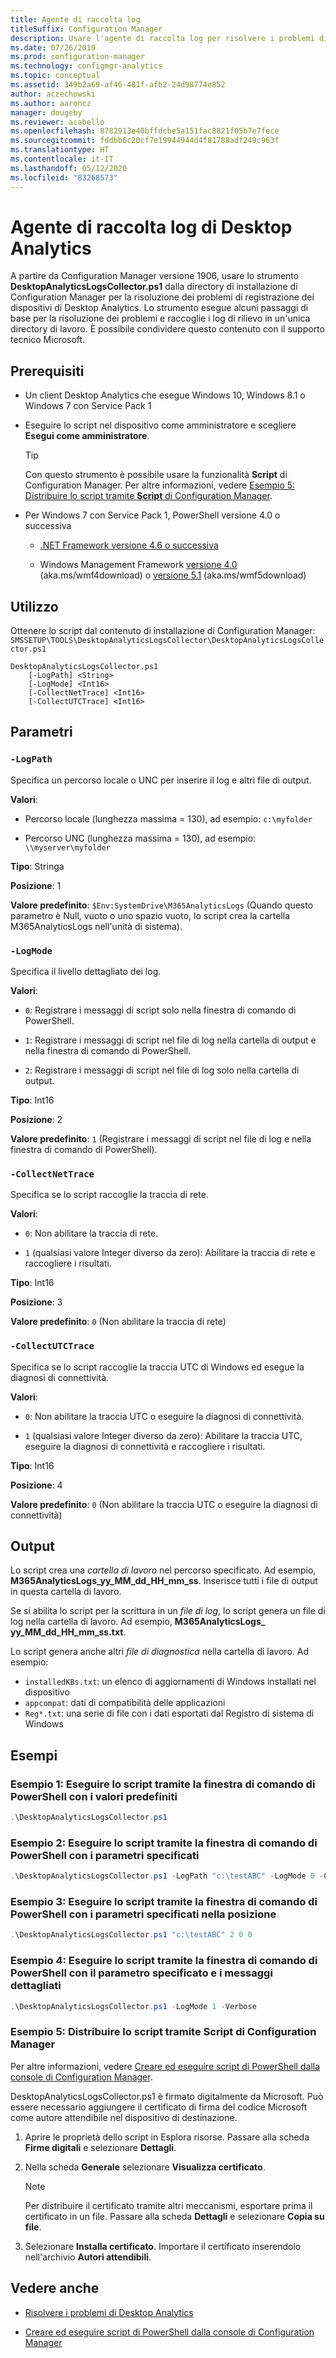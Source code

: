 ```yaml
---
title: Agente di raccolta log
titleSuffix: Configuration Manager
description: Usare l'agente di raccolta log per risolvere i problemi di Desktop Analytics
ms.date: 07/26/2019
ms.prod: configuration-manager
ms.technology: configmgr-analytics
ms.topic: conceptual
ms.assetid: 349b2a69-af46-481f-afb2-24d98774e852
author: aczechowski
ms.author: aaroncz
manager: dougeby
ms.reviewer: acabello
ms.openlocfilehash: 8782913e40bffdcbe5a151fac8821f05b7e7fece
ms.sourcegitcommit: fddbb6c20cf7e19944944d4f81788adf249c963f
ms.translationtype: HT
ms.contentlocale: it-IT
ms.lasthandoff: 05/12/2020
ms.locfileid: "83268573"
---
```

# <a name="desktop-analytics-log-collector"></a>Agente di raccolta log di Desktop Analytics

A partire da Configuration Manager versione 1906, usare lo strumento **DesktopAnalyticsLogsCollector.ps1** dalla directory di installazione di Configuration Manager per la risoluzione dei problemi di registrazione dei dispositivi di Desktop Analytics. Lo strumento esegue alcuni passaggi di base per la risoluzione dei problemi e raccoglie i log di rilievo in un'unica directory di lavoro. È possibile condividere questo contenuto con il supporto tecnico Microsoft.


## <a name="prerequisites"></a>Prerequisiti

- Un client Desktop Analytics che esegue Windows 10, Windows 8.1 o Windows 7 con Service Pack 1

- Eseguire lo script nel dispositivo come amministratore e scegliere **Esegui come amministratore**.

    > [!Tip]
    > Con questo strumento è possibile usare la funzionalità **Script** di Configuration Manager. Per altre informazioni, vedere [Esempio 5: Distribuire lo script tramite **Script** di Configuration Manager](#bkmk_ex5).

- Per Windows 7 con Service Pack 1, PowerShell versione 4.0 o successiva
    - [.NET Framework versione 4.6 o successiva](https://dotnet.microsoft.com/download/dotnet-framework)

    - Windows Management Framework [versione 4.0](https://support.microsoft.com/help/2819745) (aka.ms/wmf4download) o [versione 5.1](https://www.microsoft.com/download/details.aspx?id=54616) (aka.ms/wmf5download)

## <a name="usage"></a>Utilizzo

Ottenere lo script dal contenuto di installazione di Configuration Manager: `SMSSETUP\TOOLS\DesktopAnalyticsLogsCollector\DesktopAnalyticsLogsCollector.ps1`

``` Syntax
DesktopAnalyticsLogsCollector.ps1
    [-LogPath] <String>
    [-LogMode] <Int16>
    [-CollectNetTrace] <Int16>
    [-CollectUTCTrace] <Int16>
```

## <a name="parameters"></a>Parametri

### `-LogPath`

Specifica un percorso locale o UNC per inserire il log e altri file di output.

**Valori**:

- Percorso locale (lunghezza massima = 130), ad esempio: `c:\myfolder`

- Percorso UNC (lunghezza massima = 130), ad esempio: `\\myserver\myfolder`

**Tipo**: Stringa

**Posizione**: 1

**Valore predefinito**: `$Env:SystemDrive\M365AnalyticsLogs` (Quando questo parametro è Null, vuoto o uno spazio vuoto, lo script crea la cartella M365AnalyticsLogs nell'unità di sistema).

### `-LogMode`

Specifica il livello dettagliato dei log.

**Valori**:

- `0`: Registrare i messaggi di script solo nella finestra di comando di PowerShell.

- `1`: Registrare i messaggi di script nel file di log nella cartella di output e nella finestra di comando di PowerShell.

- `2`: Registrare i messaggi di script nel file di log solo nella cartella di output.

**Tipo**: Int16

**Posizione**: 2

**Valore predefinito**: `1` (Registrare i messaggi di script nel file di log e nella finestra di comando di PowerShell).

### `-CollectNetTrace`

Specifica se lo script raccoglie la traccia di rete.

**Valori**:

- `0`: Non abilitare la traccia di rete.

- `1` (qualsiasi valore Integer diverso da zero): Abilitare la traccia di rete e raccogliere i risultati.

**Tipo**: Int16

**Posizione**: 3

**Valore predefinito**: `0` (Non abilitare la traccia di rete)

### `-CollectUTCTrace`

Specifica se lo script raccoglie la traccia UTC di Windows ed esegue la diagnosi di connettività.

**Valori**:

- `0`: Non abilitare la traccia UTC o eseguire la diagnosi di connettività.

- `1` (qualsiasi valore Integer diverso da zero): Abilitare la traccia UTC, eseguire la diagnosi di connettività e raccogliere i risultati.

**Tipo**: Int16

**Posizione**: 4

**Valore predefinito**: `0` (Non abilitare la traccia UTC o eseguire la diagnosi di connettività)


## <a name="output"></a>Output

Lo script crea una *cartella di lavoro* nel percorso specificato. Ad esempio, **M365AnalyticsLogs_yy_MM_dd_HH_mm_ss**. Inserisce tutti i file di output in questa cartella di lavoro.

Se si abilita lo script per la scrittura in un *file di log*, lo script genera un file di log nella cartella di lavoro. Ad esempio, **M365AnalyticsLogs_ yy_MM_dd_HH_mm_ss.txt**.

Lo script genera anche altri *file di diagnostica* nella cartella di lavoro. Ad esempio:

- `installedKBs.txt`: un elenco di aggiornamenti di Windows installati nel dispositivo
- `appcompat`: dati di compatibilità delle applicazioni
- `Reg*.txt`: una serie di file con i dati esportati dal Registro di sistema di Windows


## <a name="examples"></a>Esempi

### <a name="example-1-run-script-via-powershell-command-window-with-default-values"></a><a name="bkmk_ex1"></a> Esempio 1: Eseguire lo script tramite la finestra di comando di PowerShell con i valori predefiniti

```PowerShell
.\DesktopAnalyticsLogsCollector.ps1
```

### <a name="example-2-run-script-via-powershell-command-window-with-specified-parameters"></a><a name="bkmk_ex2"></a> Esempio 2: Eseguire lo script tramite la finestra di comando di PowerShell con i parametri specificati

```PowerShell
.\DesktopAnalyticsLogsCollector.ps1 -LogPath "c:\testABC" -LogMode 0 -CollectNetTrace 0 -CollectUTCTrace 0
```

### <a name="example-3-run-script-via-powershell-command-window-with-specified-parameters-in-position"></a><a name="bkmk_ex3"></a> Esempio 3: Eseguire lo script tramite la finestra di comando di PowerShell con i parametri specificati nella posizione

```PowerShell
.\DesktopAnalyticsLogsCollector.ps1 "c:\testABC" 2 0 0
```

### <a name="example-4-run-script-via-powershell-command-window-with-specified-parameter-and-verbose-messages"></a><a name="bkmk_ex4"></a> Esempio 4: Eseguire lo script tramite la finestra di comando di PowerShell con il parametro specificato e i messaggi dettagliati

```PowerShell
.\DesktopAnalyticsLogsCollector.ps1 -LogMode 1 -Verbose
```

### <a name="example-5-deploy-script-via-configuration-manager-scripts"></a><a name="bkmk_ex5"></a> Esempio 5: Distribuire lo script tramite **Script** di Configuration Manager

Per altre informazioni, vedere [Creare ed eseguire script di PowerShell dalla console di Configuration Manager](../apps/deploy-use/create-deploy-scripts.md).

DesktopAnalyticsLogsCollector.ps1 è firmato digitalmente da Microsoft. Può essere necessario aggiungere il certificato di firma del codice Microsoft come autore attendibile nel dispositivo di destinazione.

1. Aprire le proprietà dello script in Esplora risorse. Passare alla scheda **Firme digitali** e selezionare **Dettagli**.

2. Nella scheda **Generale** selezionare **Visualizza certificato**.

    > [!Note]
    > Per distribuire il certificato tramite altri meccanismi, esportare prima il certificato in un file. Passare alla scheda **Dettagli** e selezionare **Copia su file**.

3. Selezionare **Installa certificato**. Importare il certificato inserendolo nell'archivio **Autori attendibili**.


## <a name="see-also"></a>Vedere anche

- [Risolvere i problemi di Desktop Analytics](troubleshooting.md)

- [Creare ed eseguire script di PowerShell dalla console di Configuration Manager](../apps/deploy-use/create-deploy-scripts.md)

